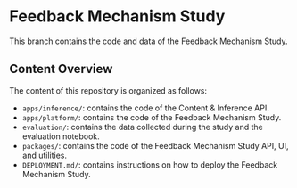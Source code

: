 # Feedback Mechanism Study

This branch contains the code and data of the Feedback Mechanism Study.

## Content Overview

The content of this repository is organized as follows:

- `apps/inference/`: contains the code of the Content & Inference API.
- `apps/platform/`: contains the code of the Feedback Mechanism Study.
- `evaluation/`: contains the data collected during the study and the evaluation notebook.
- `packages/`: contains the code of the Feedback Mechanism Study API, UI, and utilities.
- `DEPLOYMENT.md/`: contains instructions on how to deploy the Feedback Mechanism Study.